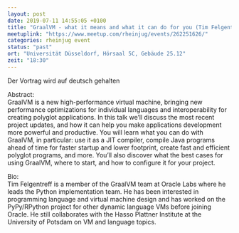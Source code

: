```yaml
---
layout: post
date: 2019-07-11 14:55:05 +0100
title: "GraalVM - what it means and what it can do for you (Tim Felgentreff) (deutsch)"
meetuplink: "https://www.meetup.com/rheinjug/events/262251626/"
categories: rheinjug event
status: "past"
ort: "Universität Düsseldorf, Hörsaal 5C, Gebäude 25.12"
zeit: "18:30"
---
```

<p>Der Vortrag wird auf deutsch gehalten</p> <p>Abstract:<br/>GraalVM is a new high-performance virtual machine, bringing new performance optimizations for individual languages and interoperability for creating polyglot applications. In this talk we’ll discuss the most recent project updates, and how it can help you make applications development more powerful and productive. You will learn what you can do with GraalVM, in particular: use it as a JIT compiler, compile Java programs ahead of time for faster startup and lower footprint, create fast and efficient polyglot programs, and more. You’ll also discover what the best cases for using GraalVM, where to start, and how to configure it for your project.</p> <p>Bio:<br/>Tim Felgentreff is a member of the GraalVM team at Oracle Labs where he leads the Python implementation team. He has been interested in programming language and virtual machine design and has worked on the PyPy/RPython project for other dynamic language VMs before joining Oracle. He still collaborates with the Hasso Plattner Institute at the University of Potsdam on VM and language topics.</p> 
